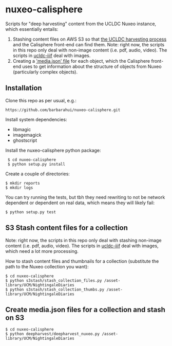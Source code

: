 # nuxeo-calisphere

Scripts for "deep harvesting" content from the UCLDC Nuxeo instance, which essentially entails:

1. Stashing content files on AWS S3 so that [the UCLDC harvesting process](https://github.com/ucldc/harvester) and the Calisphere front-end can find them. Note: right now, the scripts in this repo only deal with non-image content (i.e. pdf, audio, video). The scripts in [ucldc-iiif](https://github.com/barbarahui/ucldc-iiif) deal with images.
2. Creating a ['media.json' file](https://github.com/ucldc/ucldc-docs/wiki/media.json) for each object, which the Calisphere front-end uses to get information about the structure of objects from Nuxeo (particularly complex objects). 

## Installation

Clone this repo as per usual, e.g.:

    https://github.com/barbarahui/nuxeo-calisphere.git
    
Install system dependencies:

- libmagic
- imagemagick
- ghostscript

Install the nuxeo-calisphere python package:

     $ cd nuxeo-calisphere
     $ python setup.py install

Create a couple of directories:

    $ mkdir reports
    $ mkdir logs

You can try running the tests, but tbh they need rewriting to not be network dependent or dependent on real data, which means they will likely fail:

    $ python setup.py test
    
## S3 Stash content files for a collection

Note: right now, the scripts in this repo only deal with stashing non-image content (i.e. pdf, audio, video). The scripts in [ucldc-iiif](https://github.com/barbarahui/ucldc-iiif) deal with images, which need a lot more processing.

How to stash content files and thumbnails for a collection (substitute the path to the Nuxeo collection you want):

    $ cd nuxeo-calisphere
    $ python s3stash/stash_collection_files.py /asset-library/UCM/NightingaleDiaries
    $ python s3stash/stash_collection_thumbs.py /asset-library/UCM/NightingaleDiaries
    
## Create media.json files for a collection and stash on S3

    $ cd nuxeo-calisphere
    $ python deepharvest/deepharvest_nuxeo.py /asset-library/UCM/NightingaleDiaries
    

    